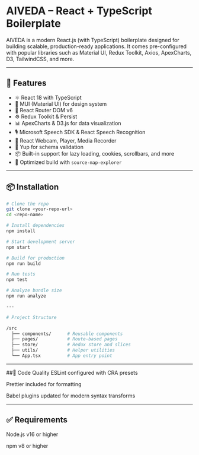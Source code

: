 # AIVEDA – React + TypeScript Boilerplate

AIVEDA is a modern React.js (with TypeScript) boilerplate designed for building scalable, production-ready applications. It comes pre-configured with popular libraries such as Material UI, Redux Toolkit, Axios, ApexCharts, D3, TailwindCSS, and more.

---

## 🚀 Features

- ⚛️ React 18 with TypeScript
- 🧱 MUI (Material UI) for design system
- 🧾 React Router DOM v6
- ⚙️ Redux Toolkit & Persist
- 📊 ApexCharts & D3.js for data visualization
- 🎙️ Microsoft Speech SDK & React Speech Recognition
- 🎥 React Webcam, Player, Media Recorder
- 🔐 Yup for schema validation
- 📦 Built-in support for lazy loading, cookies, scrollbars, and more
- 🎯 Optimized build with `source-map-explorer`

---

## 📦 Installation

```bash
# Clone the repo
git clone <your-repo-url>
cd <repo-name>

# Install dependencies
npm install

# Start development server
npm start

# Build for production
npm run build

# Run tests
npm test

# Analyze bundle size
npm run analyze

---

# Project Structure

/src
  ├── components/      # Reusable components
  ├── pages/           # Route-based pages
  ├── store/           # Redux store and slices
  ├── utils/           # Helper utilities
  └── App.tsx          # App entry point
```

---

##🧹 Code Quality
ESLint configured with CRA presets

Prettier included for formatting

Babel plugins updated for modern syntax transforms


---

## ✅ Requirements
Node.js v16 or higher

npm v8 or higher
